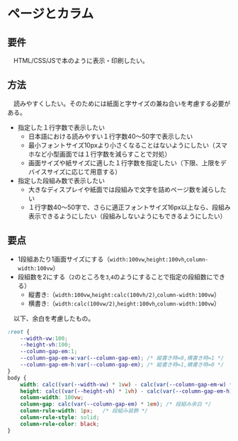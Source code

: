 # ページとカラム

## 要件

　HTML/CSS/JSで本のように表示・印刷したい。

## 方法

　読みやすくしたい。そのためには紙面と字サイズの兼ね合いを考慮する必要がある。

* 指定した１行字数で表示したい
    * 日本語における読みやすい１行字数40〜50字で表示したい
    * 最小フォントサイズ10pxより小さくなることはないようにしたい（スマホなど小型画面では１行字数を減らすことで対処）
    * 画面サイズや紙サイズに適した１行字数を指定したい（下限、上限をデバイスサイズに応じて用意する）
* 指定した段組み数で表示したい
    * 大きなディスプレイや紙面では段組みで文字を詰めページ数を減らしたい
    * １行字数40〜50字で、さらに適正フォントサイズ16px以上なら、段組み表示できるようにしたい（段組みしないようにもできるようにしたい）

## 要点

* 1段組あたり1画面サイズにする（`width:100vw`,`height:100vh`,`column-width:100vw`）
* 段組数を2にする（`2`のところを`3`,`4`のようにすることで指定の段組数にできる）
    * 縦書き:（`width:100vw`,`height:calc(100vh/2)`,`column-width:100vw`）
    * 横書き:（`width:calc(100vw/2)`,`height:100vh`,`column-width:100vw`）

　以下、余白を考慮したもの。

```css
:root {
    --width-vw:100;
    --height-vh:100;
    --column-gap-em:1;
    --column-gap-em-w:var(--column-gap-em); /* 縦書き時=0,横書き時=1 */
    --column-gap-em-h:var(--column-gap-em); /* 縦書き時=1,横書き時=0 */
}
body {
    width: calc((var(--width-vw) * 1vw) - calc(var(--column-gap-em-w) * 1em));
    height: calc((var(--height-vh) * 1vh) - calc(var(--column-gap-em-h) * 1em));
    column-width: 100vw;
    column-gap: calc(var(--column-gap-em) * 1em); /* 段組み余白 */
    column-rule-width: 1px;   /* 段組み装飾 */
    column-rule-style: solid;
    column-rule-color: black;
}
```
